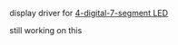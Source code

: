 display driver for [4-digital-7-segment LED](http://item.taobao.com/item.htm?id=19372334234)

still working on this
